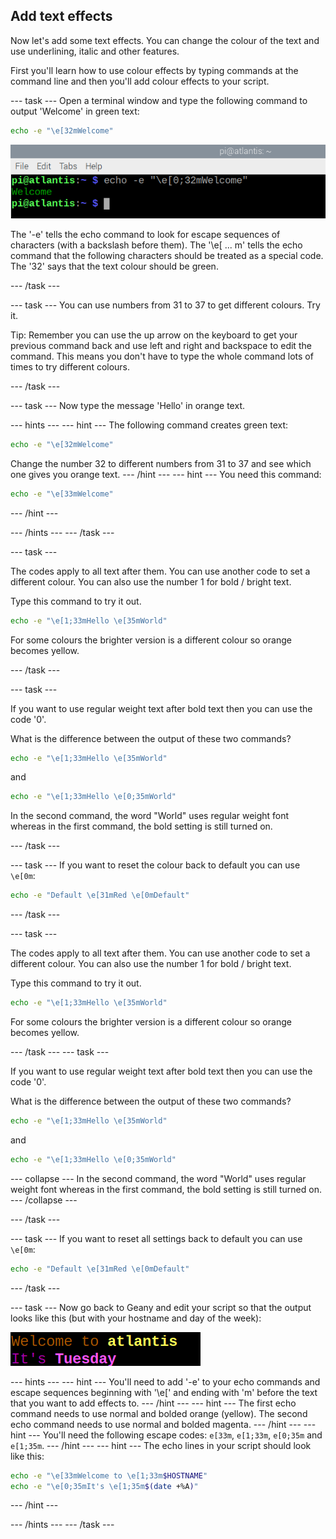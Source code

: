 ## Add text effects

Now let's add some text effects. You can change the colour of the text and use underlining, italic and other features. 

First you'll learn how to use colour effects by typing commands at the command line and then you'll add colour effects to your script. 

--- task ---
Open a terminal window and type the following command to output 'Welcome' in green text:

```bash
echo -e "\e[32mWelcome"
```
![Welcome text in green](images/command-green-text.png)

The '-e' tells the echo command to look for escape sequences of characters (with a backslash before them).
The '\e[ ... m' tells the echo command that the following characters should be treated as a special code.
The '32' says that the text colour should be green.

--- /task ---

--- task ---
You can use numbers from 31 to 37 to get different colours. Try it. 

Tip: Remember you can use the up arrow on the keyboard to get your previous command back and use left and right and backspace to edit the command. This means you don't have to type the whole command lots of times to try different colours. 

--- /task ---

--- task ---
Now type the message 'Hello' in orange text.

--- hints ---
--- hint ---
The following command creates green text:

```bash
echo -e "\e[32mWelcome"
```

Change the number 32 to different numbers from 31 to 37 and see which one gives you orange text.
--- /hint ---
--- hint ---
You need this command:
```bash
echo -e "\e[33mWelcome"
```
--- /hint ---

--- /hints ---
--- /task ---


--- task ---

The codes apply to all text after them. You can use another code to set a different colour. You can also use the number 1 for bold / bright text.

Type this command to try it out.

```bash
echo -e "\e[1;33mHello \e[35mWorld"
```

For some colours the brighter version is a different colour so orange becomes yellow. 

--- /task ---

--- task ---

If you want to use regular weight text after bold text then you can use the code '0'. 

What is the difference between the output of these two commands?

```bash
echo -e "\e[1;33mHello \e[35mWorld"
```

and

```bash
echo -e "\e[1;33mHello \e[0;35mWorld"
```


In the second command, the word "World" uses regular weight font whereas in the first command, the bold setting is still turned on.


--- /task ---

--- task ---
If you want to reset the colour back to default you can use `\e[0m`:

```bash
echo -e "Default \e[31mRed \e[0mDefault"
```

--- /task ---


--- task ---

The codes apply to all text after them. You can use another code to set a different colour. You can also use the number 1 for bold / bright text.

Type this command to try it out.

```bash
echo -e "\e[1;33mHello \e[35mWorld"
```

For some colours the brighter version is a different colour so orange becomes yellow. 

--- /task ---
--- task ---

If you want to use regular weight text after bold text then you can use the code '0'. 

What is the difference between the output of these two commands?

```bash
echo -e "\e[1;33mHello \e[35mWorld"
```

and

```bash
echo -e "\e[1;33mHello \e[0;35mWorld"
```

--- collapse ---
In the second command, the word "World" uses regular weight font whereas in the first command, the bold setting is still turned on.
--- /collapse ---

--- /task ---

--- task ---
If you want to reset all settings back to default you can use `\e[0m`:

```bash
echo -e "Default \e[31mRed \e[0mDefault"
```

--- /task ---

--- task ---
Now go back to Geany and edit your script so that the output looks like this (but with your hostname and day of the week): 

![coloured welcome message](images/command-welcome-coloured.png)

--- hints ---
--- hint ---
You'll need to add '-e' to your echo commands and escape sequences beginning with '\e[' and ending with 'm' before the text that you want to add effects to.
--- /hint ---
--- hint ---
The first echo command needs to use normal and bolded orange (yellow). The second echo command needs to use normal and bolded magenta.
--- /hint ---
--- hint ---
You'll need the following escape codes: `e[33m`, `e[1;33m`, `e[0;35m` and `e[1;35m`.
--- /hint ---
--- hint ---
The echo lines in your script should look like this:

```bash
echo -e "\e[33mWelcome to \e[1;33m$HOSTNAME"
echo -e "\e[0;35mIt's \e[1;35m$(date +%A)"
```

--- /hint ---

--- /hints ---
--- /task ---



